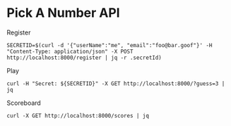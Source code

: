 # Pick A Number API

Register
```
SECRETID=$(curl -d '{"userName":"me", "email":"foo@bar.goof"}' -H "Content-Type: application/json" -X POST http://localhost:8000/register | jq -r .secretId)
```
Play
```
curl -H "Secret: ${SECRETID}" -X GET http://localhost:8000/?guess=3 | jq
```
Scoreboard
```
curl -X GET http://localhost:8000/scores | jq
```
